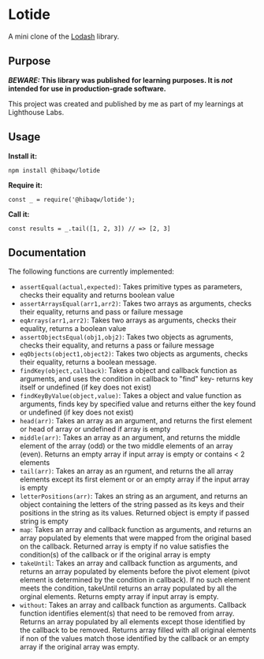# Lotide

A mini clone of the [Lodash](https://lodash.com) library.

## Purpose

**_BEWARE:_ This library was published for learning purposes. It is _not_ intended for use in production-grade software.**

This project was created and published by me as part of my learnings at Lighthouse Labs. 

## Usage

**Install it:**

`npm install @hibaqw/lotide`

**Require it:**

`const _ = require('@hibaqw/lotide');`

**Call it:**

`const results = _.tail([1, 2, 3]) // => [2, 3]`

## Documentation

The following functions are currently implemented:

* `assertEqual(actual,expected)`: Takes primitive types as parameters, checks their equality and           returns boolean value  
* `assertArraysEqual(arr1,arr2)`: Takes two arrays as arguments, checks their equality, returns and pass or failure message 
* `eqArrays(arr1,arr2)`: Takes two arrays as arguments, checks their equality, returns a boolean value
* `assertObjectsEqual(obj1,obj2)`: Takes two objects as agruments, checks their equality, and returns a pass or failure message
* `eqObjects(object1,object2)`: Takes two objects as arguments, checks their equality, returns a boolean message.
* `findKey(object,callback)`: Takes a object and callback function as arguments, and uses the condition in callback to "find" key- returns key itself or undefined (if key does not exist) 
* `findKeyByValue(object,value)`: Takes a object and value function as arguments, finds key by specified value and returns either the key found or undefined (if key does not exist)
* `head(arr)`: Takes an array as an argument, and returns the first element or head of array or undefined if array is empty
* `middle(arr)`:  Takes an array as an argument, and returns the middle element of the array (odd) or the two middle elements of an array (even). Returns an empty array if input array is empty or contains < 2 elements
* `tail(arr)`: Takes an array as an rgument, and returns the all array elements except its first element or  or an empty array if the input array is empty
* `letterPositions(arr)`: Takes an string as an argument, and returns an object containing the letters of the string passed as its keys and their positions in the string as its values. Returned object is empty if passed string is empty
* `map`: Takes an array and callback function as arguments, and returns an array populated by elements that were mapped from the original based on the callback. Returned array is empty if no value satisfies the condition(s) of the callback or if the original array is empty
* `takeUntil`: Takes an array and callback function as arguments, and returns an array populated by elements before the pivot element (pivot element is determined by the condition in callback). If no such element meets the condition, takeUntil returns an array populated by all the orginal elements. Returns empty array if input array is empty.
* `without`: Takes an array and callback function as arguments. Callback function identifies element(s) that need to be removed from array. Returns an array populated by all elements except those identified by the callback to be removed. Returns array filled with all original elements if non of the values match those identified by the callback or an empty array if the original array was empty.







